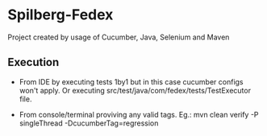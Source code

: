 # Spilberg-Fedex

Project created by usage of Cucumber, Java, Selenium and Maven 

Execution
----
- From IDE by executing tests 1by1 but in this case cucumber configs won't apply. Or executing src/test/java/com/fedex/tests/TestExecutor file.

- From console/terminal proviving any valid tags. Eg.: mvn clean verify -P singleThread -DcucumberTag=regression

